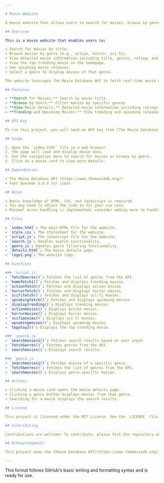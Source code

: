 ```yaml
---

# Movie Website

A movie website that allows users to search for movies, browse by genre, and view movie details.

## Overview

This is a movie website that enables users to:

- Search for movies by title.
- Browse movies by genre (e.g., action, horror, sci-fi).
- View detailed movie information including title, genres, rating, and poster image.
- View the top trending movie on the homepage.
- See upcoming movie releases.
- Select a genre to display movies of that genre.

The website leverages The Movie Database API to fetch real-time movie data.

## Features

- **Search for Movies:** Search by movie title.
- **Browse by Genre:** Filter movies by specific genres.
- **View Movie Details:** Detailed movie information including ratings, genres, and poster.
- **Trending and Upcoming Movies:** View trending and upcoming releases.

## API Key

To run this project, you will need an API key from [The Movie Database](https://www.themoviedb.org/). Replace the `apiKey` variable in the code with your own key.

## Usage

1. Open the `index.html` file in a web browser.
2. The page will load and display movie data.
3. Use the navigation menu to search for movies or browse by genre.
4. Click on a movie card to view more details.

## Dependencies

- The Movie Database API (https://www.themoviedb.org/)
- Font Awesome 6.6.0 for icons

## Notes

- Basic knowledge of HTML, CSS, and JavaScript is required.
- You may need to adjust the code to fit your use case.
- Minimal error handling is implemented; consider adding more to handle edge cases.

## Files

- `index.html`: The main HTML file for the website.
- `style.css`: The stylesheet for the website.
- `script.js`: The JavaScript file for the website.
- `search.js`: Handles search functionality.
- `genre.js`: Handles genre filtering functionality.
- `details.html`: The movie details page.
- `logo1.png`: The website logo.

## Functions

### `script.js`
- `fetchGenres()`: Fetches the list of genres from the API.
- `homefetch1()`: Fetches and displays trending movies.
- `actionfetch()`: Fetches and displays action movies.
- `horrorfetch()`: Fetches and displays horror movies.
- `scififetch()`: Fetches and displays sci-fi movies.
- `upcomingfetch()`: Fetches and displays upcoming movies.
- `displaytrending()`: Displays trending movies.
- `actionmovies()`: Displays action movies.
- `horrormovies()`: Displays horror movies.
- `scifimovies()`: Displays sci-fi movies.
- `upcomingmovies()`: Displays upcoming movies.
- `topplay2()`: Displays the top trending movie.

### `search.js`
- `searchmovies1()`: Fetches search results based on user input.
- `fetchGenres()`: Fetches genres from the API.
- `searchmovies()`: Displays search results.

### `genre.js`
- `searchmovies1()`: Fetches movies of a specific genre.
- `fetchGenres()`: Fetches the list of genres from the API.
- `searchmovies()`: Displays genre-specific movies.

## Actions

- Clicking a movie card opens the movie details page.
- Clicking a genre button displays movies from that genre.
- Searching for a movie displays the search results.

## License

This project is licensed under the MIT License. See the `LICENSE` file for more details.

## Contributing

Contributions are welcome! To contribute, please fork the repository and submit a pull request.

## Acknowledgments

This project uses the [Movie Database API](https://www.themoviedb.org/), a free service with usage limits. Please check the API documentation for more details.

--- 
```


This format follows GitHub's basic writing and formatting syntax and is ready for use.

